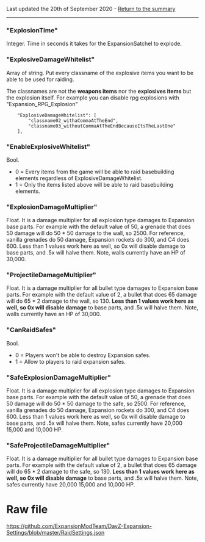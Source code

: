 Last updated the 20th of September 2020 - [Return to the summary](https://github.com/salutesh/DayZ-Expansion-Scripts/wiki/%5BServer-Hosting%5D-Server-settings/)

***

### "ExplosionTime"
Integer. Time in seconds it takes for the ExpansionSatchel to explode.

### "ExplosiveDamageWhitelist"
Array of string. Put every classname of the explosive items you want to be able to be used for raiding.

The classnames are not the **weapons items** nor the **explosives items** but the explosion itself. For example you can disable rpg explosions with "Expansion_RPG_Explosion"

        "ExplosiveDamageWhitelist": [
            "classname02_withaCommaAtTheEnd",
            "classname03_withoutCommaAtTheEndBecauseItsTheLastOne"
        ],

### "EnableExplosiveWhitelist"
Bool.
- 0 = Every items from the game will be able to raid basebuilding elements regardless of ExplosiveDamageWhitelist.
- 1 = Only the items listed above will be able to raid basebuilding elements.

### "ExplosionDamageMultiplier"
Float. It is a damage multiplier for all explosion type damages to Expansion base parts. For example with the default value of 50, a grenade that does 50 damage will do 50 * 50 damage to the wall, so 2500. For reference, vanilla grenades do 50 damage, Expansion rockets do 300, and C4 does 600. Less than 1 values work here as well, so 0x will disable damage to base parts, and .5x will halve them. Note, walls currently have an HP of 30,000.

### "ProjectileDamageMultiplier"
Float. It is a damage multiplier for all bullet type damages to Expansion base parts. For example with the default value of 2, a bullet that does 65 damage will do 65 * 2 damage to the wall, so 130. **Less than 1 values work here as well, so 0x will disable damage** to base parts, and .5x will halve them. Note, walls currently have an HP of 30,000.

### "CanRaidSafes"
Bool.
- 0 = Players won't be able to destroy Expansion safes.
- 1 = Allow to players to raid expansion safes.

### "SafeExplosionDamageMultiplier"
Float. It is a damage multiplier for all explosion type damages to Expansion base parts. For example with the default value of 50, a grenade that does 50 damage will do 50 * 50 damage to the safe, so 2500. For reference, vanilla grenades do 50 damage, Expansion rockets do 300, and C4 does 600. Less than 1 values work here as well, so 0x will disable damage to base parts, and .5x will halve them. Note, safes currently have 20,000 15,000 and 10,000 HP.

### "SafeProjectileDamageMultiplier"
Float. It is a damage multiplier for all bullet type damages to Expansion base parts. For example with the default value of 2, a bullet that does 65 damage will do 65 * 2 damage to the safe, so 130. **Less than 1 values work here as well, so 0x will disable damage** to base parts, and .5x will halve them. Note, safes currently have 20,000 15,000 and 10,000 HP.

# Raw file

https://github.com/ExpansionModTeam/DayZ-Expansion-Settings/blob/master/RaidSettings.json